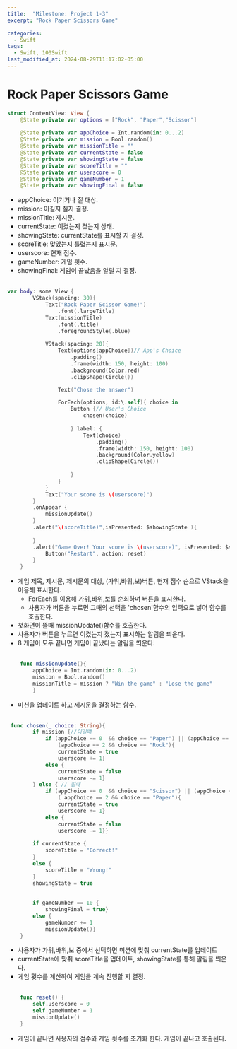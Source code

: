 ```yaml
---
title:  "Milestone: Project 1-3"
excerpt: "Rock Paper Scissors Game"

categories:
  - Swift
tags:
  - Swift, 100Swift
last_modified_at: 2024-08-29T11:17:02-05:00
---
```

# Rock Paper Scissors Game

```swift
struct ContentView: View {
    @State private var options = ["Rock", "Paper","Scissor"]
    
    @State private var appChoice = Int.random(in: 0...2)
    @State private var mission = Bool.random()
    @State private var missionTitle = ""
    @State private var currentState = false
    @State private var showingState = false
    @State private var scoreTitle = ""
    @State private var userscore = 0
    @State private var gameNumber = 1
    @State private var showingFinal = false
```

- appChoice: 이기거나 질 대상.
- mission: 이길지 질지 결정.
- missionTitle: 제시문.
- currentState: 이겼는지 졌는지 상태.
- showingState: currentState를 표시할 지 결정.
- scoreTitle: 맞았는지 틀렸는지 표시문.
- userscore: 현재 점수.
- gameNumber: 게임 횟수.
- showingFinal: 게임이 끝났음을 알릴 지 결정.
<br><br>

```swift
var body: some View {
        VStack(spacing: 30){
            Text("Rock Paper Scissor Game!")
                .font(.largeTitle)
            Text(missionTitle)
                .font(.title)
                .foregroundStyle(.blue)
            
            VStack(spacing: 20){
                Text(options[appChoice])// App's Choice
                    .padding()
                    .frame(width: 150, height: 100)
                    .background(Color.red)
                    .clipShape(Circle())

                Text("Chose the answer")

                ForEach(options, id:\.self){ choice in
                    Button {// User's Choice
                        chosen(choice)
                            
                    } label: {
                        Text(choice)
                            .padding()
                            .frame(width: 150, height: 100)
                            .background(Color.yellow)
                            .clipShape(Circle())
                            
                    }
                }
            }
            Text("Your score is \(userscore)")
        }
        .onAppear {
            missionUpdate()
        }
        .alert("\(scoreTitle)",isPresented: $showingState ){
            
        }
        .alert("Game Over! Your score is \(userscore)", isPresented: $showingFinal) {
            Button("Restart", action: reset)
        }
    }
```
- 게임 제목, 제시문, 제시문의 대상, (가위,바위,보)버튼, 현재 점수 순으로 VStack을 이용해 표시한다.
    - ForEach를 이용해 가위,바위,보를 순회하며 버튼을 표시한다.
    - 사용자가 버튼을 누르면 그때의 선택을 'chosen'함수의 입력으로 넣어 함수를 호출한다.
- 첫화면이 뜰때 missionUpdate()함수를 호출한다.
- 사용자가 버튼을 누르면 이겼는지 졌는지 표시하는 알림을 띄운다.
- 8 게임이 모두 끝나면 게임이 끝났다는 알림을 띄운다.
<br><br>

```swift
    func missionUpdate(){
        appChoice = Int.random(in: 0...2)
        mission = Bool.random()
        missionTitle = mission ? "Win the game" : "Lose the game"
        }
```
- 미션을 업데이트 하고 제시문을 결정하는 함수.
<br><br>

```swift
 func chosen(_ choice: String){
        if mission {//이길떄
            if (appChoice == 0  && choice == "Paper") || (appChoice == 1 && choice == "Scissor") ||
                (appChoice == 2 && choice == "Rock"){
                currentState = true
                userscore += 1}
            else {
                currentState = false
                userscore -= 1}
        } else { // 질떄
            if (appChoice == 0  && choice == "Scissor") || (appChoice == 1 && choice == "Rock") ||
                ( appChoice == 2 && choice == "Paper"){
                currentState = true
                userscore += 1}
            else {
                currentState = false
                userscore -= 1}}
        
        if currentState {
            scoreTitle = "Correct!"
        }
        else {
            scoreTitle = "Wrong!"
        }
        showingState = true
        
        
        if gameNumber == 10 {
            showingFinal = true}
        else {
            gameNumber += 1
            missionUpdate()}
    }
```
- 사용자가 가위,바위,보 중에서 선택하면 미션에 맞춰 currentState를 업데이트
- currentState에 맞춰 scoreTitle을 업데이트, showingState를 통해 알림을 띄운다.
- 게임 횟수를 계산하여 게임을 계속 진행할 지 결정.<br><br>

```swift
    func reset() {
        self.userscore = 0
        self.gameNumber = 1
        missionUpdate()
    }
```
- 게임이 끝나면 사용자의 점수와 게임 횟수를 초기화 한다. 게임이 끝나고 호출된다.
